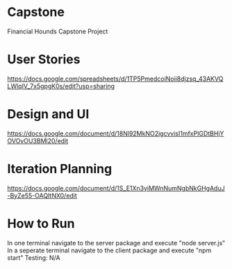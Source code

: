 # Capstone
Financial Hounds Capstone Project

# User Stories
https://docs.google.com/spreadsheets/d/1TP5PmedcoiNoii8djzsq_43AKVQLWlqIV_7x5gpgK0s/edit?usp=sharing

# Design and UI
https://docs.google.com/document/d/18Nl92MkNO2jgcvvisI1mfxPIGDtBHjYOVOvOU3BMl20/edit

# Iteration Planning
https://docs.google.com/document/d/1S_E1Xn3yiMWnNumNgbNkGHgAduJ-ByZe55-OAQItNX0/edit

# How to Run
In one terminal navigate to the server package and execute "node server.js"
In a seperate terminal navigate to the client package and execute "npm start"
Testing: N/A
